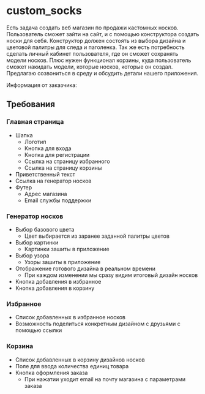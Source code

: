 # custom_socks

Есть задача создать веб магазин по продажи кастомных носков. Пользователь сможет зайти на сайт, и с помощью конструктора создать носки для себя. Конструктор должен состоять из выбора дизайна и цветовой палитры для следа и паголенка. Так же есть потребность сделать личный кабинет пользователя, где он сможет сохранять модели носков. Плюс нужен функционал корзины, куда пользователь сможет накидать модели, которые носков, которые он создал. Предлагаю созвониться в среду и обсудить детали нашего приложения.

Информация от заказчика:

## Требования

### Главная страница

* Шапка
  * Логотип
  * Кнопка для входа
  * Кнопка для регистрации
  * Ссылка на страницу избранного
  * Ссылка на страницу корзины
* Приветственный текст
* Ссылка на генератор носков
* Футер
  * Адрес магазина
  * Email службы поддержки

### Генератор носков

* Выбор базового цвета
  * Цвет выбирается из заранее заданной палитры цветов
* Выбор картинки
  * Картинки зашиты в приложение
* Выбор узора
  * Узоры зашиты в приложение
* Отображение готового дизайна в реальном времени
  * При каждом изменении мы сразу видим итоговый дизайн носков
* Кнопка добавления в избранное
* Кнопка добавления в корзину

### Избранное
* Список добавленных в избранное носков
* Возможность поделиться конкретным дизайном с друзьями с помощью ссылки

### Корзина

* Список добавленных в корзину дизайнов носков
* Поле для ввода количества единиц товара
* Кнопка оформления заказа
  * При нажатии уходит email на почту магазина с параметрами заказа
